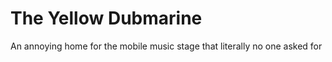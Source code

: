 # The Yellow Dubmarine

An annoying home for the mobile music stage that literally no one asked for
